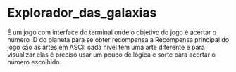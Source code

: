 # Explorador_das_galaxias
  
        
É um jogo com interface do terminal onde o objetivo do jogo é acertar o número ID do planeta para se obter recompensa a Recompensa principal do jogo são as artes em ASCII cada nível tem uma arte diferente
e para visualizar elas é preciso usar um pouco de lógica e sorte para acertar o número escolhido.
